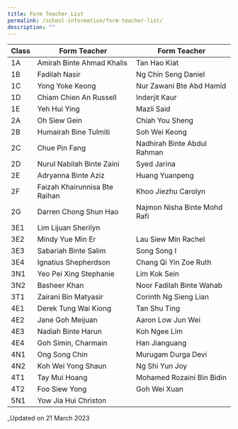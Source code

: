 ```yaml
---
title: Form Teacher List
permalink: /school-information/form-teacher-list/
description: ""
---
```

| Class | Form Teacher | Form Teacher |
|---|---|---|
| 1A | Amirah Binte Ahmad Khalis | Tan Hao Kiat |
| 1B | Fadilah Nasir | Ng Chin Seng Daniel |
| 1C | Yong Yoke Keong | Nur Zawani Bte Abd Hamid |
| 1D | Chiam Chien An Russell | Inderjit Kaur |
| 1E | Yeh Hui Ying | Mazli Said |
| 2A | Oh Siew Gein | Chiah You Sheng |
| 2B | Humairah Bine Tulmiti | Soh Wei Keong |
| 2C | Chue Pin Fang | Nadhirah Binte Abdul Rahman |
| 2D | Nurul Nabilah Binte Zaini | Syed Jarina |
| 2E | Adryanna Binte Aziz | Huang Yuanpeng |
| 2F | Faizah Khairunnisa Bte Raihan | Khoo Jiezhu Carolyn |
| 2G | Darren Chong Shun Hao  | Najmon Nisha Binte Mohd Rafi |
| 3E1 | Lim Lijuan Sherilyn |  |
| 3E2 | Mindy Yue Min Er | Lau Siew Min Rachel |
| 3E3 | Sabariah Binte Salim | Song Song I |
| 3E4 | Ignatius Shepherdson | Chang Qi Yin Zoe Ruth |
| 3N1 | Yeo Pei Xing Stephanie | Lim Kok Sein |
| 3N2 | Basheer Khan | Noor Fadilah Binte Wahab |
| 3T1 | Zairani Bin Matyasir | Corinth Ng Sieng Lian |
| 4E1 | Derek Tung Wai Kiong | Tan Shu Ting |
| 4E2 | Jane Goh Meijuan | Aaron Low Jun Wei |
| 4E3 | Nadiah Binte Harun | Koh Ngee Lim |
| 4E4 | Goh Simin, Charmain | Han Jianguang |
| 4N1 | Ong Song Chin | Murugam Durga Devi |
| 4N2 | Koh Wei Yong Shaun | Ng Shi Yun Joy |
| 4T1 | Tay Mui Hoang | Mohamed Rozaini Bin Bidin |
| 4T2 | Foo Siew Yong | Goh Wei Xuan |
| 5N1 | Yow Jia Hui Christon |  |

_Updated on 21 March 2023